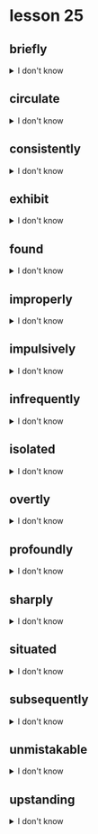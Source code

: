 # lesson 25

## briefly
<details>
<summary>I don't know</summary>

+ adj. &nbsp; &nbsp; brief

+ n. &nbsp; &nbsp; brevity

+ adv. &nbsp; &nbsp; short, usually in time

+ syn. &nbsp; &nbsp; concisely

</details>

## circulate
<details>
<summary>I don't know</summary>

+ adj. &nbsp; &nbsp; circulatory

+ n. &nbsp; &nbsp; circulation

+ v. &nbsp; &nbsp; to cause to move along a fixed path; move freely

+ syn. &nbsp; &nbsp; distribute

</details>

## consistently
<details>
<summary>I don't know</summary>

+ adj. &nbsp; &nbsp; consistent

+ v. &nbsp; &nbsp; consist

+ n. &nbsp; &nbsp; consistency

+ adv. &nbsp; &nbsp; without changing; keeping the same principles, ideas, or quality

+ syn. &nbsp; &nbsp; dependably

</details>

## exhibit
<details>
<summary>I don't know</summary>

+ n. &nbsp; &nbsp; exhibitor

+ v. &nbsp; &nbsp; to show or demonstrate

+ syn. &nbsp; &nbsp; display

</details>

## found
<details>
<summary>I don't know</summary>

+ n. &nbsp; &nbsp; founder

+ v. &nbsp; &nbsp; to establish; start up; *a philanthropic organization

+ syn. &nbsp; &nbsp; establish

</details>

## improperly
<details>
<summary>I don't know</summary>

+ adj. &nbsp; &nbsp; improper

+ n. &nbsp; &nbsp; impropriety

+ adv. &nbsp; &nbsp; not following established rules; not desirable

+ syn. &nbsp; &nbsp; inappropriately

</details>

## impulsively
<details>
<summary>I don't know</summary>

+ adj. &nbsp; &nbsp; impulsive

+ n. &nbsp; &nbsp; impulsiveness

+ adv. &nbsp; &nbsp; acting without thinking

+ syn. &nbsp; &nbsp; capriciously

</details>

## infrequently
<details>
<summary>I don't know</summary>

+ adj. &nbsp; &nbsp; almost never

+ n. &nbsp; &nbsp; infrequency

+ syn. &nbsp; &nbsp; rarely

</details>

## isolated
<details>
<summary>I don't know</summary>

+ v. &nbsp; &nbsp; isolate

+ n. &nbsp; &nbsp; isolation

+ adj. &nbsp; &nbsp; to keep separated from others

+ syn. &nbsp; &nbsp; secluded

</details>

## overtly
<details>
<summary>I don't know</summary>

+ adj. &nbsp; &nbsp; overt

+ adv. &nbsp; &nbsp; in a way clearly seen; not done secretly

+ syn. &nbsp; &nbsp; openly

</details>

## profoundly
<details>
<summary>I don't know</summary>

+ adj. &nbsp; &nbsp; profound

+ n. &nbsp; &nbsp; profundity

+ adv. &nbsp; &nbsp; in a deep way; showing deep knowledge of a subject

+ syn. &nbsp; &nbsp; significantly

</details>

## sharply
<details>
<summary>I don't know</summary>

+ adj. &nbsp; &nbsp; sharp

+ v. &nbsp; &nbsp; sharpen

+ n. &nbsp; &nbsp; sharpness

+ adv. &nbsp; &nbsp; showing sensitivity or quick thinking; showing a quick change in direction

+ syn. &nbsp; &nbsp; quickly

</details>

## situated
<details>
<summary>I don't know</summary>

+ n. &nbsp; &nbsp; situation*

+ v. &nbsp; &nbsp; situate

+ adj. &nbsp; &nbsp; being found in a certain place*a current condition

+ syn. &nbsp; &nbsp; located

</details>

## subsequently
<details>
<summary>I don't know</summary>

+ adj. &nbsp; &nbsp; subsequent

+ adv. &nbsp; &nbsp; following; coming after something

+ syn. &nbsp; &nbsp; afterward

</details>

## unmistakable
<details>
<summary>I don't know</summary>

+ adj. &nbsp; &nbsp; clearly able to be determined

+ syn. &nbsp; &nbsp; indisputable

</details>

## upstanding
<details>
<summary>I don't know</summary>

+ n. &nbsp; &nbsp; upstandingness

+ adj. &nbsp; &nbsp; marked by integrity; good, honest

+ syn. &nbsp; &nbsp; moral

</details>
